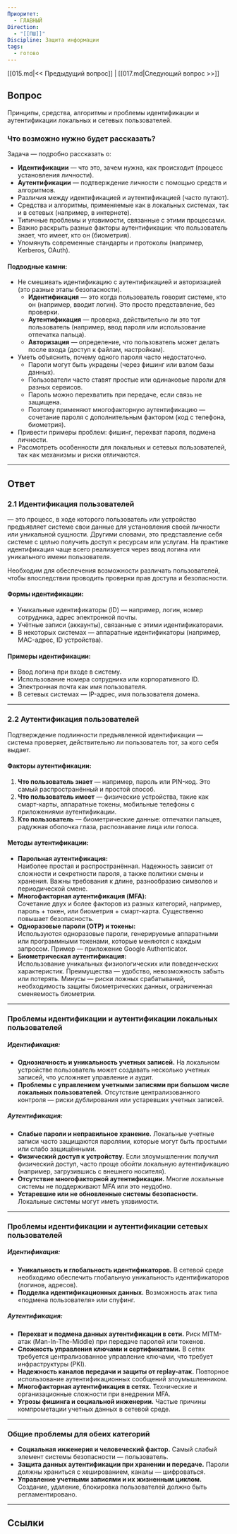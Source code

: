 ```yaml
---
Приоритет:
  - ГЛАВНЫЙ
Direction:
  - "[[ПШ]]"
Discipline: Защита информации
tags:
  - готово
---
```

[[015.md|<< Предыдущий вопрос]] | [[017.md|Следующий вопрос >>]]
## Вопрос
Принципы, средства, алгоритмы и проблемы идентификации и аутентификации локальных и сетевых пользователей.

### Что возможно нужно будет рассказать?
Задача — подробно рассказать о:
- **Идентификации** — что это, зачем нужна, как происходит (процесс установления личности).
- **Аутентификации** — подтверждение личности с помощью средств и алгоритмов.
- Различия между идентификацией и аутентификацией (часто путают).
- Средства и алгоритмы, применяемые как в локальных системах, так и в сетевых (например, в интернете).
- Типичные проблемы и уязвимости, связанные с этими процессами.
- Важно раскрыть разные факторы аутентификации: что пользователь знает, что имеет, кто он (биометрия).
- Упомянуть современные стандарты и протоколы (например, Kerberos, OAuth).
#### **Подводные камни:**
- Не смешивать идентификацию с аутентификацией и авторизацией (это разные этапы безопасности).
	- **Идентификация** — это когда пользователь говорит системе, кто он (например, вводит логин). Это просто представление, без проверки.
	- **Аутентификация** — проверка, действительно ли это тот пользователь (например, ввод пароля или использование отпечатка пальца).
	- **Авторизация** — определение, что пользователь может делать после входа (доступ к файлам, настройкам).
- Уметь объяснить, почему одного пароля часто недостаточно.
	- Пароли могут быть украдены (через фишинг или взлом базы данных).
	- Пользователи часто ставят простые или одинаковые пароли для разных сервисов.
	- Пароль можно перехватить при передаче, если связь не защищена.
	- Поэтому применяют многофакторную аутентификацию — сочетание пароля с дополнительным фактором (код с телефона, биометрия).
- Привести примеры проблем: фишинг, перехват пароля, подмена личности.
- Рассмотреть особенности для локальных и сетевых пользователей, так как механизмы и риски отличаются.

---
## Ответ
### 2.1 Идентификация пользователей
— это процесс, в ходе которого пользователь или устройство предъявляет системе свои данные для установления своей личности или уникальной сущности. Другими словами, это представление себя системе с целью получить доступ к ресурсам или услугам. На практике идентификация чаще всего реализуется через ввод логина или уникального имени пользователя. 

Необходим для обеспечения возможности различать пользователей, чтобы впоследствии проводить проверки прав доступа и безопасности.
#### **Формы идентификации:**
- Уникальные идентификаторы (ID) — например, логин, номер сотрудника, адрес электронной почты.
- Учётные записи (аккаунты), связанные с этими идентификаторами.
- В некоторых системах — аппаратные идентификаторы (например, MAC-адрес, ID устройства).
#### **Примеры идентификации:**
- Ввод логина при входе в систему.
- Использование номера сотрудника или корпоративного ID.
- Электронная почта как имя пользователя.
- В сетевых системах — IP-адрес, имя пользователя домена.

---
### 2.2 Аутентификация пользователей
Подтверждение подлинности предъявленной идентификации — система проверяет, действительно ли пользователь тот, за кого себя выдает.
#### **Факторы аутентификации:**
1. **Что пользователь знает** — например, пароль или PIN-код. Это самый распространённый и простой способ.
2. **Что пользователь имеет** — физические устройства, такие как смарт-карты, аппаратные токены, мобильные телефоны с приложениями аутентификации.
3. **Кто пользователь** — биометрические данные: отпечатки пальцев, радужная оболочка глаза, распознавание лица или голоса.
#### **Методы аутентификации:**
- **Парольная аутентификация:**  
    Наиболее простая и распространённая. Надежность зависит от сложности и секретности пароля, а также политики смены и хранения. Важны требования к длине, разнообразию символов и периодической смене.
- **Многофакторная аутентификация (MFA):**  
    Сочетание двух и более факторов из разных категорий, например, пароль + токен, или биометрия + смарт-карта. Существенно повышает безопасность.
- **Одноразовые пароли (OTP) и токены:**  
    Используются одноразовые пароли, генерируемые аппаратными или программными токенами, которые меняются с каждым запросом. Пример — приложение Google Authenticator.
- **Биометрическая аутентификация:**  
    Использование уникальных физиологических или поведенческих характеристик. Преимущества — удобство, невозможность забыть или потерять. Минусы — риски ложных срабатываний, необходимость защиты биометрических данных, ограниченная сменяемость биометрии.

---
### Проблемы идентификации и аутентификации локальных пользователей
##### **Идентификация:**
- **Однозначность и уникальность учетных записей.** На локальном устройстве пользователь может создавать несколько учетных записей, что усложняет управление и аудит.
- **Проблемы с управлением учетными записями при большом числе локальных пользователей.** Отсутствие централизованного контроля — риски дублирования или устаревших учетных записей.
##### **Аутентификация:**
- **Слабые пароли и неправильное хранение.** Локальные учетные записи часто защищаются паролями, которые могут быть простыми или слабо защищёнными.
- **Физический доступ к устройству.** Если злоумышленник получил физический доступ, часто проще обойти локальную аутентификацию (например, загрузившись с внешнего носителя).
- **Отсутствие многофакторной аутентификации.** Многие локальные системы не поддерживают MFA или это неудобно.
- **Устаревшие или не обновленные системы безопасности.** Локальные системы могут иметь уязвимости.

---
### Проблемы идентификации и аутентификации сетевых пользователей
##### **Идентификация:**
- **Уникальность и глобальность идентификаторов.** В сетевой среде необходимо обеспечить глобальную уникальность идентификаторов (логинов, адресов).
- **Подделка идентификационных данных.** Возможность атак типа «подмена пользователя» или спуфинг.
##### **Аутентификация:**
- **Перехват и подмена данных аутентификации в сети.** Риск MITM-атак (Man-In-The-Middle) при передаче паролей или токенов.
- **Сложность управления ключами и сертификатами.** В сетях требуется централизованное управление ключами, что требует инфраструктуры (PKI).
- **Надежность каналов передачи и защиты от replay-атак.** Повторное использование аутентификационных сообщений злоумышленником.
- **Многофакторная аутентификация в сетях.** Технические и организационные сложности при внедрении MFA.
- **Угрозы фишинга и социальной инженерии.** Частые причины компрометации учетных данных в сетевой среде.

---
### Общие проблемы для обеих категорий
- **Социальная инженерия и человеческий фактор.** Самый слабый элемент системы безопасности — пользователь.
- **Защита данных аутентификации при хранении и передаче.** Пароли должны храниться с хешированием, каналы — шифроваться.
- **Управление учетными записями и их жизненным циклом.** Создание, удаление, блокировка пользователей должно быть регламентировано.

---
## Ссылки
